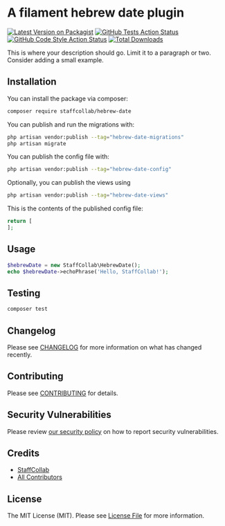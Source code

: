 # A filament hebrew date plugin

[![Latest Version on Packagist](https://img.shields.io/packagist/v/staffcollab/hebrew-date.svg?style=flat-square)](https://packagist.org/packages/staffcollab/hebrew-date)
[![GitHub Tests Action Status](https://img.shields.io/github/actions/workflow/status/staffcollab/hebrew-date/run-tests.yml?branch=main&label=tests&style=flat-square)](https://github.com/staffcollab/hebrew-date/actions?query=workflow%3Arun-tests+branch%3Amain)
[![GitHub Code Style Action Status](https://img.shields.io/github/actions/workflow/status/staffcollab/hebrew-date/fix-php-code-styling.yml?branch=main&label=code%20style&style=flat-square)](https://github.com/staffcollab/hebrew-date/actions?query=workflow%3A"Fix+PHP+code+styling"+branch%3Amain)
[![Total Downloads](https://img.shields.io/packagist/dt/staffcollab/hebrew-date.svg?style=flat-square)](https://packagist.org/packages/staffcollab/hebrew-date)



This is where your description should go. Limit it to a paragraph or two. Consider adding a small example.

## Installation

You can install the package via composer:

```bash
composer require staffcollab/hebrew-date
```

You can publish and run the migrations with:

```bash
php artisan vendor:publish --tag="hebrew-date-migrations"
php artisan migrate
```

You can publish the config file with:

```bash
php artisan vendor:publish --tag="hebrew-date-config"
```

Optionally, you can publish the views using

```bash
php artisan vendor:publish --tag="hebrew-date-views"
```

This is the contents of the published config file:

```php
return [
];
```

## Usage

```php
$hebrewDate = new StaffCollab\HebrewDate();
echo $hebrewDate->echoPhrase('Hello, StaffCollab!');
```

## Testing

```bash
composer test
```

## Changelog

Please see [CHANGELOG](CHANGELOG.md) for more information on what has changed recently.

## Contributing

Please see [CONTRIBUTING](.github/CONTRIBUTING.md) for details.

## Security Vulnerabilities

Please review [our security policy](../../security/policy) on how to report security vulnerabilities.

## Credits

- [StaffCollab](https://github.com/StaffCollab)
- [All Contributors](../../contributors)

## License

The MIT License (MIT). Please see [License File](LICENSE.md) for more information.
